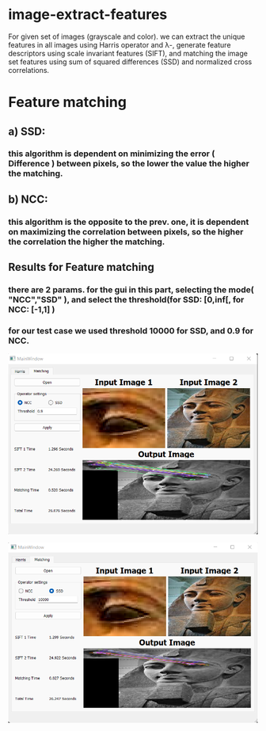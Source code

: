 # image-extract-features
For given set of images (grayscale and color). we can extract the unique features in all images using Harris operator and λ-, generate feature descriptors using scale invariant features (SIFT), and matching the image set features using sum of squared differences (SSD) and normalized cross correlations.
# Feature matching 
## a) SSD:
### this algorithm is dependent on minimizing the error ( Difference ) between pixels, so the lower the value the higher the matching.
## b) NCC:
### this algorithm is the opposite to the prev. one, it is dependent on maximizing the correlation between pixels, so the higher the correlation the higher the matching.
## Results for Feature matching
### there are 2 params. for the gui in this part, selecting the mode( "NCC","SSD" ), and select the threshold(for SSD: [0,inf[, for NCC: [-1,1] )
### for our test case we used threshold 10000 for SSD, and 0.9 for NCC.
![ NCC Image with 0.9 threshold](results/ncc.png)

![ SSD Image with 10000 threshold](results/ssd.png)
